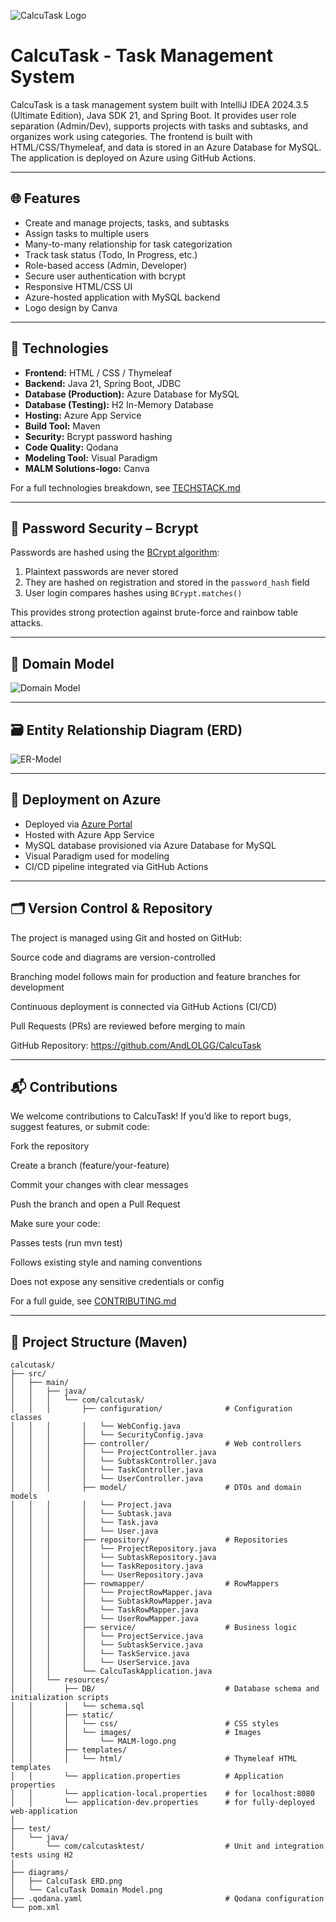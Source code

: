 ![CalcuTask Logo](src/main/resources/static/images/malm-logo.png)
# CalcuTask - Task Management System 

CalcuTask is a task management system built with IntelliJ IDEA 2024.3.5 (Ultimate Edition), Java SDK 21, and Spring Boot. It provides user role separation (Admin/Dev), supports projects with tasks and subtasks, and organizes work using categories. The frontend is built with HTML/CSS/Thymeleaf, and data is stored in an Azure Database for MySQL. The application is deployed on Azure using GitHub Actions.

---

## 🌐 Features

- Create and manage projects, tasks, and subtasks
- Assign tasks to multiple users
- Many-to-many relationship for task categorization
- Track task status (Todo, In Progress, etc.)
- Role-based access (Admin, Developer)
- Secure user authentication with bcrypt
- Responsive HTML/CSS UI
- Azure-hosted application with MySQL backend
- Logo design by Canva

---

## 🧱 Technologies

- **Frontend:** HTML / CSS / Thymeleaf
- **Backend:** Java 21, Spring Boot, JDBC
- **Database (Production):** Azure Database for MySQL
- **Database (Testing):** H2 In-Memory Database
- **Hosting:** Azure App Service
- **Build Tool:** Maven
- **Security:** Bcrypt password hashing
- **Code Quality:** Qodana
- **Modeling Tool:** Visual Paradigm
- **MALM Solutions-logo:** Canva

For a full technologies breakdown, see [TECHSTACK.md](https://github.com/AndLOLGG/CalcuTask/blob/main/TECHSTACK.md)

---

## 🔐 Password Security – Bcrypt

Passwords are hashed using the [BCrypt algorithm](https://en.wikipedia.org/wiki/Bcrypt):

1. Plaintext passwords are never stored
2. They are hashed on registration and stored in the `password_hash` field
3. User login compares hashes using `BCrypt.matches()`

This provides strong protection against brute-force and rainbow table attacks.

---

## 📐 Domain Model

![Domain Model](https://github.com/AndLOLGG/CalcuTask/blob/main/diagrams/CalcuTask%20Domain%20Model.png)

---

## 🗃️ Entity Relationship Diagram (ERD)

![ER-Model](https://github.com/AndLOLGG/CalcuTask/blob/main/diagrams/CalcuTask%20ERD2.png?v=2)

---

## 🚀 Deployment on Azure

- Deployed via [Azure Portal](https://portal.azure.com)
- Hosted with Azure App Service
- MySQL database provisioned via Azure Database for MySQL
- Visual Paradigm used for modeling
- CI/CD pipeline integrated via GitHub Actions

---

## 🗂️ Version Control & Repository
The project is managed using Git and hosted on GitHub:

Source code and diagrams are version-controlled

Branching model follows main for production and feature branches for development

Continuous deployment is connected via GitHub Actions (CI/CD)

Pull Requests (PRs) are reviewed before merging to main

GitHub Repository: https://github.com/AndLOLGG/CalcuTask

---

## 📬 Contributions
We welcome contributions to CalcuTask! If you’d like to report bugs, suggest features, or submit code:

Fork the repository

Create a branch (feature/your-feature)

Commit your changes with clear messages

Push the branch and open a Pull Request

Make sure your code:

Passes tests (run mvn test)

Follows existing style and naming conventions

Does not expose any sensitive credentials or config

For a full guide, see [CONTRIBUTING.md](https://github.com/AndLOLGG/CalcuTask/blob/main/CONTRIBUTING.md)

---

## 📁 Project Structure (Maven)

```plaintext
calcutask/
├── src/
│   ├── main/
│   │   ├── java/
│   │   │   └── com/calcutask/
│   │   │       ├── configuration/              # Configuration classes
│   │   │       │   └── WebConfig.java
│   │   │       │   └── SecurityConfig.java
│   │   │       ├── controller/                 # Web controllers
│   │   │       │   └── ProjectController.java
│   │   │       │   └── SubtaskController.java
│   │   │       │   └── TaskController.java
│   │   │       │   └── UserController.java
│   │   │       ├── model/                      # DTOs and domain models
│   │   │       │   └── Project.java
│   │   │       │   └── Subtask.java
│   │   │       │   └── Task.java
│   │   │       │   └── User.java
│   │   │       ├── repository/                 # Repositories
│   │   │       │   └── ProjectRepository.java
│   │   │       │   └── SubtaskRepository.java
│   │   │       │   └── TaskRepository.java
│   │   │       │   └── UserRepository.java
│   │   │       ├── rowmapper/                  # RowMappers
│   │   │       │   └── ProjectRowMapper.java
│   │   │       │   └── SubtaskRowMapper.java
│   │   │       │   └── TaskRowMapper.java
│   │   │       │   └── UserRowMapper.java
│   │   │       ├── service/                    # Business logic
│   │   │       │   └── ProjectService.java
│   │   │       │   └── SubtaskService.java
│   │   │       │   └── TaskService.java
│   │   │       │   └── UserService.java
│   │   │       └── CalcuTaskApplication.java
│   │   └── resources/
│   │       ├── DB/                             # Database schema and initialization scripts
│   │       │   └── schema.sql
│   │       ├── static/
│   │       │   └── css/                        # CSS styles
│   │       │   └── images/                     # Images
│   │       │       └── MALM-logo.png
│   │       ├── templates/
│   │       │   └── html/                       # Thymeleaf HTML templates
│   │       └── application.properties          # Application properties
│   │       └── application-local.properties    # for localhost:8080
│   │       └── application-dev.properties      # for fully-deployed web-application
│
├── test/
│   └── java/
│       └── com/calcutasktest/                  # Unit and integration tests using H2
│
├── diagrams/
│   ├── CalcuTask ERD.png
│   └── CalcuTask Domain Model.png
├── .qodana.yaml                                # Qodana configuration
└── pom.xml
